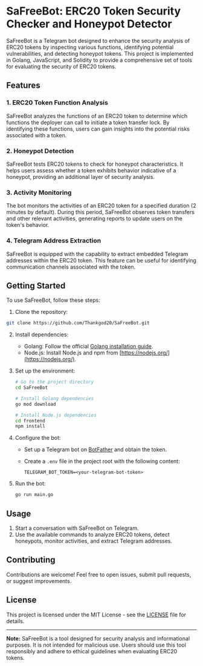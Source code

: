 # SaFreeBot: ERC20 Token Security Checker and Honeypot Detector

SaFreeBot is a Telegram bot designed to enhance the security analysis of ERC20 tokens by inspecting various functions, identifying potential vulnerabilities, and detecting honeypot tokens. This project is implemented in Golang, JavaScript, and Solidity to provide a comprehensive set of tools for evaluating the security of ERC20 tokens.

## Features

### 1. ERC20 Token Function Analysis

SaFreeBot analyzes the functions of an ERC20 token to determine which functions the deployer can call to initiate a token transfer lock. By identifying these functions, users can gain insights into the potential risks associated with a token.

### 2. Honeypot Detection

SaFreeBot tests ERC20 tokens to check for honeypot characteristics. It helps users assess whether a token exhibits behavior indicative of a honeypot, providing an additional layer of security analysis.

### 3. Activity Monitoring

The bot monitors the activities of an ERC20 token for a specified duration (2 minutes by default). During this period, SaFreeBot observes token transfers and other relevant activities, generating reports to update users on the token's behavior.

### 4. Telegram Address Extraction

SaFreeBot is equipped with the capability to extract embedded Telegram addresses within the ERC20 token. This feature can be useful for identifying communication channels associated with the token.

## Getting Started

To use SaFreeBot, follow these steps:

1. Clone the repository:

```bash
git clone https://github.com/Thankgod20/SaFreeBot.git
```

2. Install dependencies:

   - Golang: Follow the official [Golang installation guide](https://golang.org/doc/install).
   - Node.js: Install Node.js and npm from [https://nodejs.org/](https://nodejs.org/).

3. Set up the environment:

   ```bash
   # Go to the project directory
   cd SaFreeBot

   # Install Golang dependencies
   go mod download

   # Install Node.js dependencies
   cd frontend
   npm install
   ```

4. Configure the bot:

   - Set up a Telegram bot on [BotFather](https://core.telegram.org/bots#botfather) and obtain the token.
   - Create a `.env` file in the project root with the following content:

     ```env
     TELEGRAM_BOT_TOKEN=<your-telegram-bot-token>
     ```

5. Run the bot:

   ```bash
   go run main.go
   ```

## Usage

1. Start a conversation with SaFreeBot on Telegram.
2. Use the available commands to analyze ERC20 tokens, detect honeypots, monitor activities, and extract Telegram addresses.

## Contributing

Contributions are welcome! Feel free to open issues, submit pull requests, or suggest improvements.

## License

This project is licensed under the MIT License - see the [LICENSE](LICENSE) file for details.

---

**Note:** SaFreeBot is a tool designed for security analysis and informational purposes. It is not intended for malicious use. Users should use this tool responsibly and adhere to ethical guidelines when evaluating ERC20 tokens.
